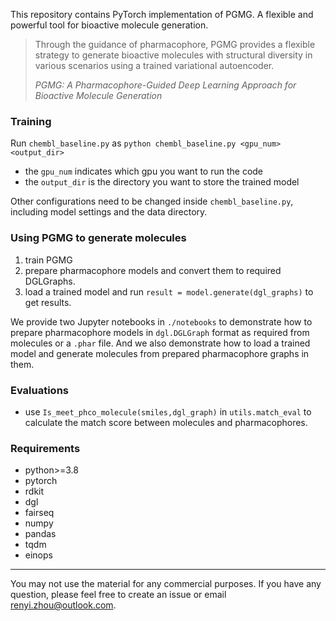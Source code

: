 
This repository contains PyTorch implementation of PGMG. A flexible and powerful tool for bioactive molecule generation.

> Through the guidance of pharmacophore, PGMG provides a flexible strategy to generate bioactive molecules 
> with structural diversity in various scenarios using a trained variational autoencoder.
> 
> *PGMG: A Pharmacophore-Guided Deep Learning Approach for Bioactive Molecule Generation*


### Training

Run `chembl_baseline.py` as `python chembl_baseline.py <gpu_num> <output_dir>`
- the `gpu_num` indicates which gpu you want to run the code
- the `output_dir` is the directory you want to store the trained model

Other configurations need to be changed inside `chembl_baseline.py`, including model settings and the data directory.


### Using PGMG to generate molecules

1. train PGMG
2. prepare pharmacophore models and convert them to required DGLGraphs.
3. load a trained model and run `result = model.generate(dgl_graphs)` to get results.

We provide two Jupyter notebooks in `./notebooks` to demonstrate how to prepare pharmacophore models in `dgl.DGLGraph` 
format as required from molecules or a `.phar` file. And we also demonstrate how to load a trained model and generate
molecules from prepared pharmacophore graphs in them.

### Evaluations

- use `Is_meet_phco_molecule(smiles,dgl_graph)` in `utils.match_eval` to calculate the match score between 
molecules and pharmacophores. 


### Requirements

- python>=3.8
- pytorch
- rdkit
- dgl
- fairseq
- numpy
- pandas
- tqdm
- einops

----
You may not use the material for any commercial purposes. If you have any question, please feel free to create an issue or email renyi.zhou@outlook.com.
